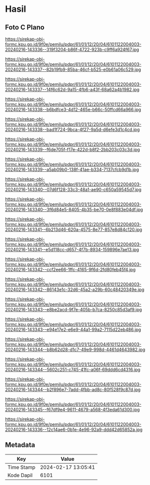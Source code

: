 # Hasil

## Foto C Plano

https://sirekap-obj-formc.kpu.go.id/9f0e/pemilu/pdpr/61/01/12/20/04/6101122004003-20240216-143336--319f3204-b86f-4722-923b-c9ff6a924f67.jpg

https://sirekap-obj-formc.kpu.go.id/9f0e/pemilu/pdpr/61/01/12/20/04/6101122004003-20240216-143337--82b19fb9-85ba-46cf-b525-e0b61a06c529.jpg

https://sirekap-obj-formc.kpu.go.id/9f0e/pemilu/pdpr/61/01/12/20/04/6101122004003-20240216-143337--14f6c62d-9a15-4fb6-a43f-68a62a4b1982.jpg

https://sirekap-obj-formc.kpu.go.id/9f0e/pemilu/pdpr/61/01/12/20/04/6101122004003-20240216-143338--b6bdfce3-4d12-465e-b66c-50ffcd66a966.jpg

https://sirekap-obj-formc.kpu.go.id/9f0e/pemilu/pdpr/61/01/12/20/04/6101122004003-20240216-143338--bad1f724-9bca-4f27-9a5d-d6efe3d1c4cd.jpg

https://sirekap-obj-formc.kpu.go.id/9f0e/pemilu/pdpr/61/01/12/20/04/6101122004003-20240216-143339--f6de705f-f17e-422d-b8f2-2bb203c03c3d.jpg

https://sirekap-obj-formc.kpu.go.id/9f0e/pemilu/pdpr/61/01/12/20/04/6101122004003-20240216-143339--a5ab09b0-138f-41ae-b334-7137cfcb9d1b.jpg

https://sirekap-obj-formc.kpu.go.id/9f0e/pemilu/pdpr/61/01/12/20/04/6101122004003-20240216-143340--07d6f128-33c3-48a1-ae90-c650a59545d7.jpg

https://sirekap-obj-formc.kpu.go.id/9f0e/pemilu/pdpr/61/01/12/20/04/6101122004003-20240216-143340--3f6d84e5-8405-4b35-be70-0e8f883e04df.jpg

https://sirekap-obj-formc.kpu.go.id/9f0e/pemilu/pdpr/61/01/12/20/04/6101122004003-20240216-143341--6b213d46-620a-4575-8e77-857e8d84c120.jpg

https://sirekap-obj-formc.kpu.go.id/9f0e/pemilu/pdpr/61/01/12/20/04/6101122004003-20240216-143341--e5d118cc-d657-4f7b-8934-159896e7ae13.jpg

https://sirekap-obj-formc.kpu.go.id/9f0e/pemilu/pdpr/61/01/12/20/04/6101122004003-20240216-143342--ccf2ee66-1ffc-4165-9f6d-2fd80feb45f4.jpg

https://sirekap-obj-formc.kpu.go.id/9f0e/pemilu/pdpr/61/01/12/20/04/6101122004003-20240216-143342--86143e1c-32d6-45a2-a29b-60c48420349e.jpg

https://sirekap-obj-formc.kpu.go.id/9f0e/pemilu/pdpr/61/01/12/20/04/6101122004003-20240216-143343--e8be2acd-9f7e-405b-b7ca-8250c85d3af9.jpg

https://sirekap-obj-formc.kpu.go.id/9f0e/pemilu/pdpr/61/01/12/20/04/6101122004003-20240216-143343--e94e17e2-e6e9-44a1-99a2-7115d22eb486.jpg

https://sirekap-obj-formc.kpu.go.id/9f0e/pemilu/pdpr/61/01/12/20/04/6101122004003-20240216-143344--b8b62d28-d1c7-49e9-998d-4461d4643982.jpg

https://sirekap-obj-formc.kpu.go.id/9f0e/pemilu/pdpr/61/01/12/20/04/6101122004003-20240216-143344--5602c251-c745-41fc-a06f-69ddd6cd4316.jpg

https://sirekap-obj-formc.kpu.go.id/9f0e/pemilu/pdpr/61/01/12/20/04/6101122004003-20240216-143344--b2f896e7-7add-4fbb-ad8c-80f528f9c87d.jpg

https://sirekap-obj-formc.kpu.go.id/9f0e/pemilu/pdpr/61/01/12/20/04/6101122004003-20240216-143345--f67df9e4-9611-4679-a568-4f3eda61d300.jpg

https://sirekap-obj-formc.kpu.go.id/9f0e/pemilu/pdpr/61/01/12/20/04/6101122004003-20240216-143336--12c14ae6-0b1e-4e96-92a9-ddd42d65852a.jpg


## Metadata

| Key        | Value               |
| ---------- | ------------------- |
| Time Stamp | 2024-02-17 13:05:41 |
| Kode Dapil | 6101                |



